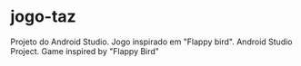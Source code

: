 # jogo-taz
Projeto do Android Studio. Jogo inspirado em "Flappy bird".
Android Studio Project. Game inspired by "Flappy Bird"

